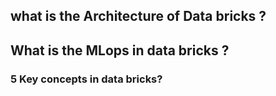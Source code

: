 ## what is the Architecture of Data bricks ? 

## What is the MLops in data bricks ? 


### 5 Key concepts in data bricks? 
